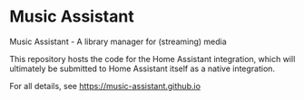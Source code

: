 # Music Assistant
Music Assistant - A library manager for (streaming) media

This repository hosts the code for the Home Assistant integration, which will ultimately be submitted to Home Assistant itself as a native integration.

For all details, see https://music-assistant.github.io
